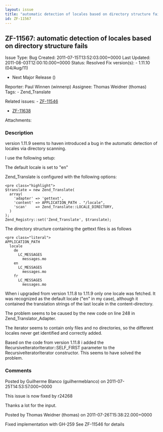 ```yaml
---
layout: issue
title: "automatic detection of locales based on directory structure fails"
id: ZF-11567
---
```


ZF-11567: automatic detection of locales based on directory structure fails
---------------------------------------------------------------------------

 Issue Type: Bug Created: 2011-07-15T13:52:03.000+0000 Last Updated: 2011-08-03T12:00:10.000+0000 Status: Resolved Fix version(s): - 1.11.10 (04/Aug/11)
- Next Major Release ()
 
 Reporter:  Paul Winnen (winnenp)  Assignee:  Thomas Weidner (thomas)  Tags: - Zend\_Translate
 
 Related issues: - [ZF-11546](/issues/browse/ZF-11546)
- [ZF-11638](/issues/browse/ZF-11638)
 
 Attachments: 
### Description

version 1.11.9 seems to haven introduced a bug in the automatic detection of locales via directory scanning.

I use the following setup:

The default locale is set to "en"

Zend\_Translate is configured with the following options:

 
    <pre class="highlight">
    $translate = new Zend_Translate(
      array(
        'adapter' => 'gettext',
        'content' => APPLICATION_PATH . "/locale",
        'scan'    => Zend_Translate::LOCALE_DIRECTORY,
      )
    );
    Zend_Registry::set('Zend_Translate', $translate);


The directory structure containing the gettext files is as follows

 
    <pre class="literal"> 
    APPLICATION_PATH
      locale
        de
          LC_MESSAGES
            messages.mo
        en
          LC_MESSAGES
            messages.mo
        fr
          LC_MESSAGES
            messages.mo


When i upgraded from version 1.11.8 to 1.11.9 only one locale was fetched. It was recognized as the default locale ("en" in my case), although it contained the translation strings of the last locale in the content-directory.

The problem seems to be caused by the new code on line 248 in Zend\_Translator\_Adapter.

The iterator seems to contain only files and no directories, so the different locales never get identified and correctly added.

Based on the code from version 1.11.8 i added the RecursiveIteratorIterator::SELF\_FIRST parameter to the RecursiveIteratorIterator constructor. This seems to have solved the problem.

 

 

### Comments

Posted by Guilherme Blanco (guilhermeblanco) on 2011-07-25T14:53:57.000+0000

This issue is now fixed by r24268

Thanks a lot for the input.

 

 

Posted by Thomas Weidner (thomas) on 2011-07-26T15:38:22.000+0000

Fixed implementation with GH-259 See ZF-11546 for details

 

 